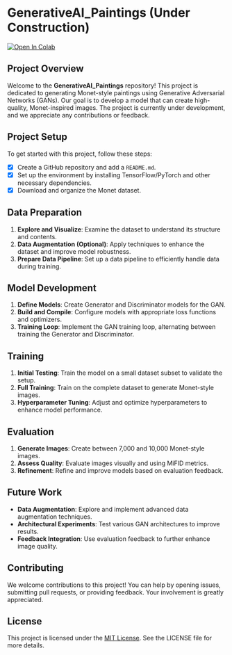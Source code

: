 # GenerativeAI_Paintings (Under Construction)

<a target="_blank" href="https://colab.research.google.com/github/hhosseinian/GenerativeAI_Paintings">
  <img src="https://colab.research.google.com/assets/colab-badge.svg" alt="Open In Colab"/>
</a>

## Project Overview

Welcome to the **GenerativeAI_Paintings** repository! This project is dedicated to generating Monet-style paintings using Generative Adversarial Networks (GANs). Our goal is to develop a model that can create high-quality, Monet-inspired images. The project is currently under development, and we appreciate any contributions or feedback.

## Project Setup

To get started with this project, follow these steps:

- [x] Create a GitHub repository and add a `README.md`.
- [x] Set up the environment by installing TensorFlow/PyTorch and other necessary dependencies.
- [x] Download and organize the Monet dataset.

## Data Preparation

1. **Explore and Visualize**: Examine the dataset to understand its structure and contents.
2. **Data Augmentation (Optional)**: Apply techniques to enhance the dataset and improve model robustness.
3. **Prepare Data Pipeline**: Set up a data pipeline to efficiently handle data during training.

## Model Development

1. **Define Models**: Create Generator and Discriminator models for the GAN.
2. **Build and Compile**: Configure models with appropriate loss functions and optimizers.
3. **Training Loop**: Implement the GAN training loop, alternating between training the Generator and Discriminator.

## Training

1. **Initial Testing**: Train the model on a small dataset subset to validate the setup.
2. **Full Training**: Train on the complete dataset to generate Monet-style images.
3. **Hyperparameter Tuning**: Adjust and optimize hyperparameters to enhance model performance.

## Evaluation

1. **Generate Images**: Create between 7,000 and 10,000 Monet-style images.
2. **Assess Quality**: Evaluate images visually and using MiFID metrics.
3. **Refinement**: Refine and improve models based on evaluation feedback.

## Future Work

- **Data Augmentation**: Explore and implement advanced data augmentation techniques.
- **Architectural Experiments**: Test various GAN architectures to improve results.
- **Feedback Integration**: Use evaluation feedback to further enhance image quality.

## Contributing

We welcome contributions to this project! You can help by opening issues, submitting pull requests, or providing feedback. Your involvement is greatly appreciated.

## License

This project is licensed under the [MIT License](LICENSE). See the LICENSE file for more details.
